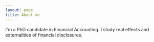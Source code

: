 ```yaml
---
layout: page
title: About me
---
```


I'm a PhD candidate in Financial Accounting. I study real effects and externalities of financial disclosures.
